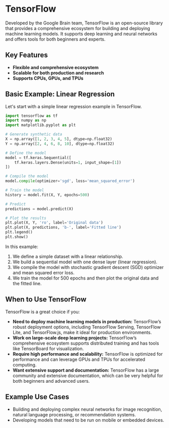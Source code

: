 # TensorFlow

Developed by the Google Brain team, TensorFlow is an open-source library that provides a comprehensive ecosystem for building and deploying machine learning models. It supports deep learning and neural networks and offers tools for both beginners and experts.

## Key Features

- **Flexible and comprehensive ecosystem**
- **Scalable for both production and research**
- **Supports CPUs, GPUs, and TPUs**

## Basic Example: Linear Regression

Let's start with a simple linear regression example in TensorFlow.

```python
import tensorflow as tf
import numpy as np
import matplotlib.pyplot as plt

# Generate synthetic data
X = np.array([1, 2, 3, 4, 5], dtype=np.float32)
Y = np.array([2, 4, 6, 8, 10], dtype=np.float32)

# Define the model
model = tf.keras.Sequential([
    tf.keras.layers.Dense(units=1, input_shape=[1])
])

# Compile the model
model.compile(optimizer='sgd', loss='mean_squared_error')

# Train the model
history = model.fit(X, Y, epochs=500)

# Predict
predictions = model.predict(X)

# Plot the results
plt.plot(X, Y, 'ro', label='Original data')
plt.plot(X, predictions, 'b-', label='Fitted line')
plt.legend()
plt.show()
```

In this example:

1. We define a simple dataset with a linear relationship.
2. We build a sequential model with one dense layer (linear regression).
3. We compile the model with stochastic gradient descent (SGD) optimizer and mean squared error loss.
4. We train the model for 500 epochs and then plot the original data and the fitted line.

## When to Use TensorFlow

TensorFlow is a great choice if you:

- **Need to deploy machine learning models in production:** TensorFlow’s robust deployment options, including TensorFlow Serving, TensorFlow Lite, and TensorFlow.js, make it ideal for production environments.
- **Work on large-scale deep learning projects:** TensorFlow’s comprehensive ecosystem supports distributed training and has tools like TensorBoard for visualization.
- **Require high performance and scalability:** TensorFlow is optimized for performance and can leverage GPUs and TPUs for accelerated computing.
- **Want extensive support and documentation:** TensorFlow has a large community and extensive documentation, which can be very helpful for both beginners and advanced users.

## Example Use Cases

- Building and deploying complex neural networks for image recognition, natural language processing, or recommendation systems.
- Developing models that need to be run on mobile or embedded devices.
